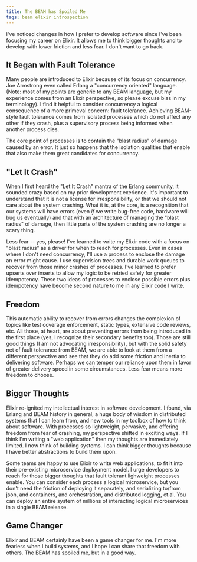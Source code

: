 ```yaml
---
title: The BEAM has Spoiled Me
tags: beam elixir introspection
---
```

I've noticed changes in how I prefer to develop software since I've been
focusing my career on Elixir. It allows me to think bigger thoughts and to
develop with lower friction and less fear. I don't want to go back.

## It Began with Fault Tolerance

Many people are introduced to Elixir because of its focus on concurrency.  Joe
Armstrong even called Erlang a "concurrency oriented" language. (Note: most of
my points are generic to any BEAM language, but my experience comes from an
Elixir perspective, so please excuse bias in my terminology). I find it helpful
to consider concurrency a logical consequence of a more primeval concern: fault
tolerance. Achieving BEAM-style fault tolerance comes from isolated processes
which do not affect any other if they crash, plus a supervisory process being
informed when another process dies.

The core point of processes is to contain the "blast radius" of damage caused
by an error. It just so happens that the isolation qualities that enable that
also make them great candidates for concurrency.

## "Let It Crash"

When I first heard the "Let It Crash" mantra of the Erlang community, it
sounded crazy based on my prior development exerience. It's important to
understand that it is not a license for irresponsibility, or that we should not
care about the system crashing. What it is, at the core, is a recognition that
our systems will have errors (even _if_ we write bug-free code, hardware will
bug us eventually) and that with an architecture of managing the "blast radius"
of damage, then little parts of the system crashing are no longer a scary
thing.

Less fear -- yes, please! I've learned to write my Elixir code with a focus
on "blast radius" as a driver for when to reach for processes. Even in cases where I
don't need concurrency, I'll use a process to enclose the damage an error might
cause. I use supervision trees and durable work queues to recover from those
minor crashes of processes.  I've learned to prefer upserts over inserts to
allow my logic to be retried safely for greater idempotency. These two ideas
of processes to enclose possible errors plus idempotency have become second
nature to me in any Elixir code I write.

## Freedom

This automatic ability to recover from errors changes the complexion of topics
like test coverage enforcement, static types, extensive code reviews, etc. All
those, at heart, are about preventing errors from being introduced in the first
place (yes, I recognize their secondary benefits too). Those are still good
things (I am not advocating irresponsibility), but with the solid safety net of
fault tolerance from BEAM, we are able to look at them from a different
perspective and see that they do add some friction and inertia to delivering
software.  Perhaps we can temper our reliance upon them in favor of greater
delivery speed in some circumstances. Less fear means more freedom to choose.

## Bigger Thoughts

Elixir re-ignited my intellectual interest in software development. I found,
via Erlang and BEAM history in general, a huge body of wisdom in distributed
systems that I can learn from, and new tools in my toolbox of how to think
about software. With processes so lightweight, pervasive, and offering freedom
from fear of crashing, my perspective shifted in exciting ways. If I think I'm
writing a "web application" then my thoughts are immediately limited. I now
think of building systems. I can think bigger thoughts because I have better
abstractions to build them upon.

Some teams are happy to use Elixir to write web applications, to fit it into
their pre-existing microservice deployment model. I urge developers to reach
for those bigger thoughts that fault tolerant lighweight processes enable. You
can consider each process a logical microservice, but you don't need the
friction of deploying it separately, and serializing to/from json, and
containers, and orchestration, and distributed logging, et.al.  You can deploy an
entire system of millions of interacting logical microservices in a single BEAM
release.

## Game Changer

Elixir and BEAM certainly have been a game changer for me. I'm more fearless when I
build systems, and I hope I can share that freedom with others. The BEAM has spoiled
me, but in a good way.
